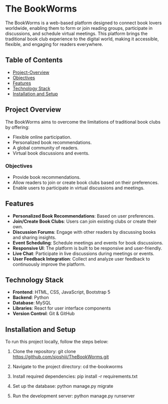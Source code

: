 # The BookWorms

The BookWorms is a web-based platform designed to connect book lovers worldwide, enabling them to form or join reading groups, participate in discussions, and schedule virtual meetings. This platform brings the traditional book club experience to the digital world, making it accessible, flexible, and engaging for readers everywhere.

## Table of Contents

- [Project-Overview](#project-overview)
- [Objectives](#objectives)
- [Features](#features)
- [Technology Stack](#technology-stack)
- [Installation and Setup](#installation-and-setup)

## Project Overview

The BookWorms aims to overcome the limitations of traditional book clubs by offering:

- Flexible online participation.
- Personalized book recommendations.
- A global community of readers.
- Virtual book discussions and events.

### Objectives

- Provide book recommendations.
- Allow readers to join or create book clubs based on their preferences.
- Enable users to participate in virtual discussions and meetings.

## Features

- **Personalized Book Recommendations**: Based on user preferences.
- **Join/Create Book Clubs**: Users can join existing clubs or create their own.
- **Discussion Forums**: Engage with other readers by discussing books and sharing insights.
- **Event Scheduling**: Schedule meetings and events for book discussions.
- **Responsive UI**: The platform is built to be responsive and user-friendly.
- **Live Chat**: Participate in live discussions during meetings or events.
- **User Feedback Integration**: Collect and analyze user feedback to continuously improve the platform.

## Technology Stack

- **Frontend**: HTML, CSS, JavaScript, Bootstrap 5
- **Backend**: Python
- **Database**: MySQL
- **Libraries**: React for user interface components
- **Version Control**: Git & GitHub

## Installation and Setup

To run this project locally, follow the steps below:

1. Clone the repository:
   git clone https://github.com/sjoshiii/TheBookWorms.git

2. Navigate to the project directory:
   cd the-bookworms

3. Install required dependencies:
   pip install -r requirements.txt

4. Set up the database:
   python manage.py migrate

5. Run the development server:
   python manage.py runserver
